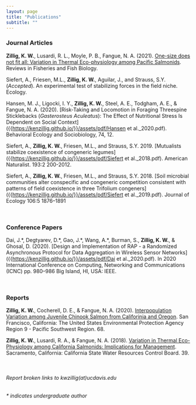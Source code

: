 ```yaml
---
layout: page
title: "Publications"
subtitle: ""
---
```


### Journal Articles

**Zillig, K. W.**, Lusardi, R. L., Moyle, P. B., Fangue, N. A. (2021). [One-size does not fit all: Variation in Thermal Eco-physiology among Pacific Salmonids]({{https://kenzillig.github.io/}}/assets/pdf/Zillig_et_al-2021-Reviews_in_Fish_Biology_and_Fisheries.pdf). Reviews in Fisheries and Fish Biology.

Siefert, A., Friesen, M.L., **Zillig, K. W.**, Aguilar, J., and Strauss, S.Y. (*Accepted*). An experimental test of stabilizing forces in the field niche. Ecology.

Hansen, M. J., Ligocki, I. Y., **Zillig, K. W.**, Steel, A. E., Todgham, A. E., & Fangue, N. A. (2020). [Risk-Taking and Locomotion in Foraging Threespine Sticklebacks (*Gasterosteus Aculeatus*): The Effect of Nutritional Stress Is Dependent on Social Context]({{https://kenzillig.github.io/}}/assets/pdf/Hansen et al._2020.pdf). Behavioral Ecology and Sociobiology, 74, 12.

Siefert, A., **Zillig, K. W.**, Friesen, M.L., and Strauss, S.Y. 2019. [Mutualists stabilize coexistence of congeneric legumes]({{https://kenzillig.github.io/}}/assets/pdf/Siefert et al._2018.pdf). American Naturalist. 193:2 200-2012. 

Siefert, A., **Zillig, K. W.**, Friesen, M.L., and Strauss, S.Y. 2018. [Soil microbial communities alter conspecific and congeneric competition consistent with patterns of field coexistence in three Trifolium congeners]({{https://kenzillig.github.io/}}/assets/pdf/Siefert et al._2019.pdf). Journal of Ecology 106:5 1876–1891

<br>

### Conference Papers

Dai, J.\*, Degtyarev, D.\*, Gao, J.\*, Wang, A.\*, Burman, S., **Zillig, K. W.**, & Ghosal, D. (2020). [Design and Implementation of RAP - a Randomized Asynchronous Protocol for Data Aggregation in Wireless Sensor Networks]({{https://kenzillig.github.io/}}/assets/pdf/Dai et al._2020.pdf). In 2020 International Conference on Computing, Networking and Communications (ICNC) pp. 980–986 Big Island, HI, USA: IEEE.


<br>

### Reports

**Zillig, K. W.**, Cocherell, D. E., & Fangue, N. A. (2020). [Interpopulation Variation among Juvenile Chinook Salmon from Califorinia and Oregon]({{https://kenzillig.github.io/}}/assets/pdf/Zillig_et_al._2020_EPA_Report.pdf). San Francisco, California: The United States Environmental Protection Agency Region 9 - Pacific Southwest Region. 68.

**Zillig, K. W.**, Lusardi, R. A., & Fangue, N. A. (2018). [Variation in Thermal Eco-Physiology among California Salmonids: Implications for Management]({{https://kenzillig.github.io/}}/assets/pdf/Waterboard_report_2018.pdf). Sacramento, California: California State Water Resources Control Board. 39.

<br>

###### Report broken links to kwzillig(at)ucdavis.edu

###### * indicates undergraduate author
